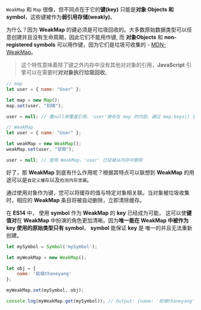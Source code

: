 `WeakMap` 和 `Map` 很像，但不同点在于它的**键(key)** 只能是**对象 Objects 和 symbol**，这些键被作为**弱引用存储(weakly)**。

为什么？因为 **WeakMap** 的键必须是可垃圾回收的。大多数原始数据类型可以任意创建并且没有生命周期，因此它们不能用作键, 而 **对象Objects** 和 **non-registered symbols** 可以用作键，因为它们是垃圾可收集的 - [ MDN- WeakMap](https://link.juejin.cn?target=https%3A%2F%2Fdeveloper.mozilla.org%2Fen-US%2Fdocs%2FWeb%2FJavaScript%2FReference%2FGlobal_Objects%2FWeakMap)。

> 这个特性意味着除了键之外内存中没有其他对对象的引用，**JavaScript** 引擎可以在需要时**对对象执行垃圾回收**。

```js
// map
let user = { name: "User" };

let map = new Map();
map.set(user, "刻晴");

user = null; // 置null来覆盖引用，'user'被存在 map 的内部，通过 map.keys() 获取

// WeakMap
let user = { name: "User" };

let weakMap = new WeakMap();
weakMap.set(user, "甘雨");

user = null; // 使用 WeakMap，'user' 已经被从内存中删除 
```

好了，那 **WeakMap** 到底有什么作用呢？根据其特点可以联想到 **WeakMap** 的用途可以是`自定义缓存`以及`检测内存泄漏`。

通过使用对象作为键，您可以将缓存的值与特定对象相关联。当对象被垃圾收集时，相应的 **WeakMap** 条目将被自动删除，立即清除缓存。

在 **ES14** 中， 使用 **symbol** 作为 **WeakMap** 的 **key** 已经成为可能， 这可以使**键值对**在 **WeakMap** 中扮演的角色更加清晰。因为**唯一能在 WeakMap 中被作为 key 使用的原始类型只有 symbol**， **symbol** 能保证 **key** 是 唯一的并且无法重新创建。

```js
let mySymbol = Symbol('mySymbol');

let myWeakMap = new WeakMap();

let obj = {
    name: '前端thaneyang'
};

myWeakMap.set(mySymbol, obj);

console.log(myWeakMap.get(mySymbol)); // Output: {name: '前端thaneyang'}
```

